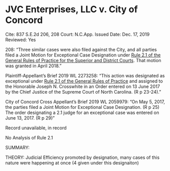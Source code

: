 # JVC Enterprises, LLC v. City of Concord

Cite: 837 S.E.2d 206, 208
Court: N.C.App.
Issued Date: Dec. 17, 2019
Reviewed: Yes

208: “Three similar cases were also filed against the City, and all parties filed a Joint Motion for Exceptional Case Designation under [Rule 2.1 of the General Rules of Practice for the Superior and District Courts](https://1.next.westlaw.com/Link/Document/FullText?findType=L&pubNum=1008947&cite=NCRSUPDR2.1&originatingDoc=I156522b0211911ea9c50eae3965d52d0&refType=LQ&originationContext=document&transitionType=DocumentItem&ppcid=b91f90493d284435bec58ca8d2791969&contextData=(sc.Search)). That motion was granted in April 2018.” 

Plaintiff-Appellant’s Brief 2019 WL 2273258: “This action was designated as exceptional under [Rule 2.1 of the General Rules of Practice](https://1.next.westlaw.com/Link/Document/FullText?findType=L&pubNum=1008947&cite=NCRSUPDR2.1&originatingDoc=I0bc69d8381ff11e99d59c04243316042&refType=LQ&originationContext=document&transitionType=DocumentItem&ppcid=9f8c0724a27a48c39d6e1bdb9e4d63a6&contextData=(sc.RelatedInfo)) and assigned to the Honorable Joseph N. Crosswhite in an Order entered on 13 June 2017 by the Chief Justice of the Supreme Court of North Carolina. (R p 23-24).”

City of Concord Cross Appellant’s Brief 2019 WL 2059979: “On May 5, 2017, the parties filed a Joint Motion for Exceptional Case Designation. (R p 25) The order designating a 2.1 judge for an exceptional case was entered on June 13, 2017. (R p 29)”

Record unavailable, in record

No Analysis of Rule 2.1

SUMMARY: 

THEORY: Judicial Efficiency promoted by designation, many cases of this nature were happening at once (4 given under this designaiton)
